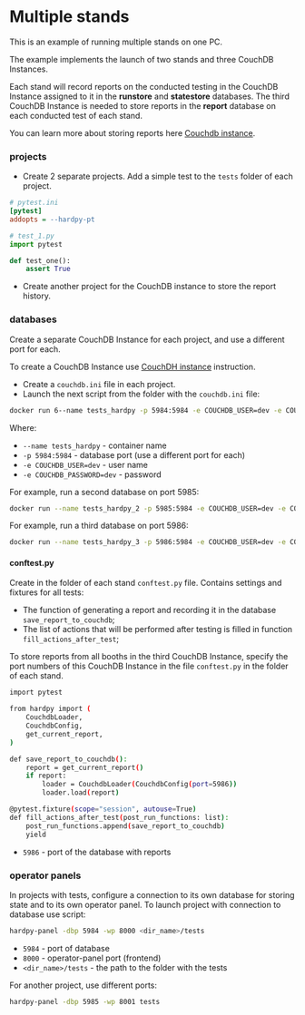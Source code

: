 # Multiple stands

This is an example of running multiple stands on one PC.

The example implements the launch of two stands and three CouchDB Instances. 

Each stand will record reports on the conducted testing in the CouchDB Instance assigned to it in the **runstore** and **statestore** databases.
The third CouchDB Instance is needed to store reports in the **report** database on each conducted test of each stand.

You can learn more about storing reports here [Couchdb instance](../documentation/database.md#couchdb-instance).

### projects

* Create 2 separate projects. Add a simple test to the `tests` folder of each project.

```ini
# pytest.ini
[pytest]
addopts = --hardpy-pt
```

```python
# test_1.py
import pytest

def test_one():
    assert True
```
* Create another project for the CouchDB instance to store the report history.

### databases

Create a separate CouchDB Instance for each project, and use a different port for each.

To create a CouchDB Instance use [CouchDH instance](../documentation/database.md#couchdb-instance) instruction.

* Create a `couchdb.ini` file in each project.
* Launch the next script from the folder with the `couchdb.ini` file:

```bash
docker run 6--name tests_hardpy -p 5984:5984 -e COUCHDB_USER=dev -e COUCHDB_PASSWORD=dev -v ./couchdb.ini:/opt/couchdb/etc/local.ini  couchdb:3.3
```
Where:

* `--name tests_hardpy` - container name
* `-p 5984:5984` - database port (use a different port for each)
* `-e COUCHDB_USER=dev` - user name
* `-e COUCHDB_PASSWORD=dev` - password

For example, run a second database on port 5985:

```bash
docker run --name tests_hardpy_2 -p 5985:5984 -e COUCHDB_USER=dev -e COUCHDB_PASSWORD=dev -v ./couchdb.ini:/opt/couchdb/etc/local.ini  couchdb:3.3
```

For example, run a third database on port 5986:

```bash
docker run --name tests_hardpy_3 -p 5986:5984 -e COUCHDB_USER=dev -e COUCHDB_PASSWORD=dev -v ./couchdb.ini:/opt/couchdb/etc/local.ini  couchdb:3.3
```

#### conftest.py

Create in the folder of each stand `conftest.py` file.
Contains settings and fixtures for all tests:

* The function of generating a report and recording it in the database `save_report_to_couchdb`;
* The list of actions that will be performed after testing is filled in function `fill_actions_after_test`;

To store reports from all booths in the third CouchDB Instance, specify the port numbers of this CouchDB Instance in the file `conftest.py` in the folder of each stand.

```bash
import pytest

from hardpy import (
    CouchdbLoader,
    CouchdbConfig,
    get_current_report,
)

def save_report_to_couchdb():
    report = get_current_report()
    if report:
        loader = CouchdbLoader(CouchdbConfig(port=5986))
        loader.load(report)

@pytest.fixture(scope="session", autouse=True)
def fill_actions_after_test(post_run_functions: list):
    post_run_functions.append(save_report_to_couchdb)
    yield
```

* `5986` - port of the database with reports


### operator panels

In projects with tests, configure a connection to its own database for storing state and to its own operator panel.
To launch project with connection to database use script:

```bash
hardpy-panel -dbp 5984 -wp 8000 <dir_name>/tests
```

* `5984` - port of database
* `8000` - operator-panel port (frontend)
* `<dir_name>/tests` - the path to the folder with the tests

For another project, use different ports:

```bash
hardpy-panel -dbp 5985 -wp 8001 tests
```